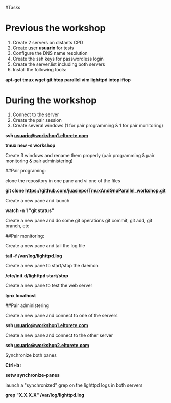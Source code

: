 #Tasks

# Previous the workshop
1. Create 2 servers on distants CPD
2. Create user **usuario** for tests
3. Configure the DNS name resolution
4. Create the ssh keys for passwordless login
5. Create the server.list including both servers
4. Install the following  tools:

**apt-get tmux wget git htop parallel vim lighttpd iotop iftop**

# During the workshop
1. Connect to the server
2. Create the pair session
3. Create several windows (1 for pair programming & 1 for pair monitoring)

**ssh usuario@workshop1.eltorete.com**

**tmux new -s workshop**

Create 3 windows and rename them properly (pair programming & pair monitoring & pair administering)

##Pair programing:

clone the repository in one pane and vi one of the files

**git clone https://github.com/juasiepo/TmuxAndGnuParallel_workshop.git**

Create a new pane and launch

**watch -n 1 "git status"**

Create a new pane and do some git operations git commit, git add, git branch, etc

##Pair monitoring:

Create a new pane and tail the log file

**tail -f /var/log/lighttpd.log**

Create a new pane to start/stop the daemon

**/etc/init.d/lighttpd start/stop**

Create a new pane to test the web server

**lynx localhost**

##Pair administering

Create a new pane and connect to one of the servers

**ssh usuario@workshop1.eltorete.com**

Create a new pane and connect to the other server

**ssh usuario@workshop2.eltorete.com**

Synchronize both panes

**Ctrl+b :**

**setw synchronize-panes**

launch a "synchronized" grep on the lighttpd logs in both servers

**grep "X.X.X.X" /var/log/lighttpd.log**